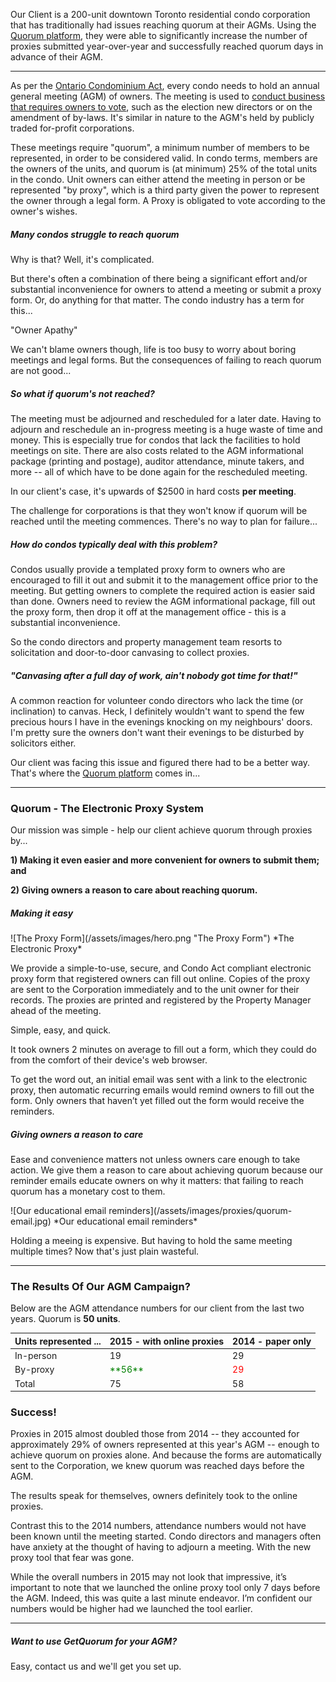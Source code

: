 Our Client is a 200-unit downtown Toronto residential condo corporation that has traditionally had issues reaching quorum at their AGMs. Using the [Quorum platform](http://getquorum.com), they were able to significantly increase the number of proxies submitted year-over-year and successfully reached quorum days in advance of their AGM.

---

As per the [Ontario Condominium Act](http://www.ontario.ca/laws/statute/98c19), every condo needs to hold an annual general meeting (AGM) of owners. The meeting is used to [conduct business that requires owners to vote](http://www.condoinformation.ca/owners-meetings-voting), such as the election new directors or on the amendment of by-laws. It's similar in nature to the AGM's held by publicly traded for-profit corporations.

These meetings require "quorum", a minimum number of members to be represented, in order to be considered valid. In condo terms, members are the owners of the units, and quorum is (at minimum) 25% of the total units in the condo. Unit owners can either attend the meeting in person or be represented "by proxy", which is a third party given the power to represent the owner through a legal form. A Proxy is obligated to vote according to the owner's wishes.

##### Many condos struggle to reach quorum

Why is that? Well, it's complicated.

But there's often a combination of there being a significant effort and/or substantial inconvenience for owners to attend a meeting or submit a proxy form. Or, do anything for that matter. The condo industry has a term for this...

"Owner Apathy"

We can't blame owners though, life is too busy to worry about boring meetings and legal forms. But the consequences of failing to reach quorum are not good...

##### So what if quorum's not reached?
The meeting must be adjourned and rescheduled for a later date. Having to adjourn and reschedule an in-progress meeting is a huge waste of time and money. This is especially true for condos that lack the facilities to hold meetings on site. There are also costs related to the AGM informational package (printing and postage), auditor attendance, minute takers, and more -- all of which have to be done again for the rescheduled meeting.

In our client's case, it's upwards of $2500 in hard costs **per meeting**.

The challenge for corporations is that they won't know if quorum will be reached until the meeting commences. There's no way to plan for failure...

##### How do condos typically deal with this problem?

Condos usually provide a templated proxy form to owners who are encouraged to fill it out and submit it to the management office prior to the meeting. But getting owners to complete the required action is easier said than done. Owners need to review the AGM informational package, fill out the proxy form, then drop it off at the management office - this is a substantial inconvenience.

So the condo directors and property management team resorts to solicitation and door-to-door canvasing to collect proxies.

##### *"Canvasing after a full day of work, ain't nobody got time for that!"*

A common reaction for volunteer condo directors who lack the time (or inclination) to canvas. Heck, I definitely wouldn't want to spend the few precious hours I have in the evenings knocking on my neighbours' doors. I'm pretty sure the owners don't want their evenings to be disturbed by solicitors either.

Our client was facing this issue and figured there had to be a better way. That's where the [Quorum platform](http://getquorum.com) comes in...

---

### Quorum - The Electronic Proxy System

Our mission was simple - help our client achieve quorum through proxies by...

**1) Making it even easier and more convenient for owners to submit them; and**

**2) Giving owners a reason to care about reaching quorum.**

##### Making it easy
<div class="flex">
![The Proxy Form](/assets/images/hero.png "The Proxy Form")
*The Electronic Proxy*
</div>

We provide a simple-to-use, secure, and Condo Act compliant electronic proxy form that registered owners can fill out online. Copies of the proxy are sent to the Corporation immediately and to the unit owner for their records. The proxies are printed and registered by the Property Manager ahead of the meeting.

Simple, easy, and quick.

It took owners 2 minutes on average to fill out a form, which they could do from the comfort of their device's web browser.

To get the word out, an initial email was sent with a link to the electronic proxy, then automatic recurring emails would remind owners to fill out the form. Only owners that haven’t yet filled out the form would receive the reminders.

##### Giving owners a reason to care
Ease and convenience matters not unless owners care enough to take action. We give them a reason to care about achieving quorum because our reminder emails educate owners on why it matters: that failing to reach quorum has a monetary cost to them.

<div class="flex">
![Our educational email reminders](/assets/images/proxies/quorum-email.jpg)
*Our educational email reminders*
</div>

Holding a meeing is expensive. But having to hold the same meeting multiple times? Now that's just plain wasteful.

---

### The Results Of Our AGM Campaign?

Below are the AGM attendance numbers for our client from the last two years. Quorum is **50 units**.

<table class="striped">
  <thead>
    <tr>
        <th data-field="id">Units represented ...</th>
        <th data-field="2015">2015 - with online proxies</th>
        <th data-field="2014">2014 - paper only</th>
    </tr>
  </thead>
  <tbody>
    <tr><td>In-person</td><td>19</td><td>29</td></tr>
    <tr><td>By-proxy</td><td style="color: green">**56**</td><td style="color: red">29</td></tr>
    <tr><td>Total</td><td>75</td><td>58</td></tr>    
  </tbody>
</table>


### Success!

Proxies in 2015 almost doubled those from 2014 -- they accounted for approximately 29% of owners represented at this year's AGM -- enough to achieve quorum on proxies alone. And because the forms are automatically sent to the Corporation, we knew quorum was reached days before the AGM.

The results speak for themselves, owners definitely took to the online proxies.

Contrast this to the 2014 numbers, attendance numbers would not have been known until the meeting started. Condo directors and managers often have anxiety at the thought of having to adjourn a meeting. With the new proxy tool that fear was gone.

While the overall numbers in 2015 may not look that impressive, it’s important to note that we launched the online proxy tool only 7 days before the AGM. Indeed, this was quite a last minute endeavor. I’m confident our numbers would be higher had we launched the tool earlier.

---

##### Want to use GetQuorum for your AGM?
Easy, contact us and we'll get you set up.
